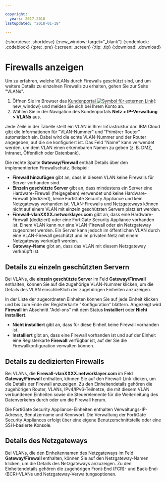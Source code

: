 ```yaml
---

copyright:
  years: 2017,2018
lastupdated: "2018-01-18"

---
```


{:shortdesc: .shortdesc}
{:new_window: target="_blank"}
{:codeblock: .codeblock}
{:pre: .pre}
{:screen: .screen}
{:tip: .tip}
{:download: .download}

# Firewalls anzeigen

Um zu erfahren, welche VLANs durch Firewalls geschützt sind, und um weitere Details zu einzelnen Firewalls zu erhalten, gehen Sie zur Seite "VLANs".

1. Öffnen Sie im Browser das [Kundenportal ![Symbol für externen Link](../../icons/launch-glyph.svg "Symbol für externen Link")](https://control.softlayer.com/){: new_window} und melden Sie sich bei Ihrem Konto an.
2. Wählen Sie in der Navigation des Kundenportals **Netz > IP-Verwaltung > VLANs** aus.

Jede Zeile in der Tabelle stellt ein VLAN in Ihrer Infrastruktur dar. IBM Cloud gibt die Informationen für "VLAN-Nummer" und "Primärer Router" automatisch ein. Dabei wird die echte VLAN-Nummer und der Router angegeben, auf die sie konfiguriert ist. Das Feld "Name" kann verwendet werden, um dem VLAN einen erkennbaren Namen zu geben (z. B. DMZ, Intranet, Öffentlich oder Datenbank).

Die rechte Spalte **Gateway/Firewall** enthält Details über den implementierten Firewallschutz. Beispiel:

- **Firewall hinzufügen** gibt an, dass in diesem VLAN keine Firewalls für Server vorhanden sind.
- **Einzeln geschützte Server** gibt an, dass mindestens ein Server eine Hardware-Firewall (freigegeben) verwendet und keine Hardware-Firewall (dediziert), keine FortiGate Security Appliance und kein Netzgateway vorhanden ist. VLAN-Firewalls und Netzgateways können nicht auf einem VLAN mit einzeln geschützten Servern platziert werden.
- **Firewall-vlanXXXX.networklayer.com** gibt an, dass eine Hardware-Firewall (dediziert) oder eine FortiGate Security Appliance vorhanden ist. Einem VLAN kann nur eine VLAN-Firewall oder ein Netzgateway zugeordnet werden. Ein Server kann jedoch im öffentlichen VLAN durch eine VLAN-Firewall geschützt und im privaten Netz mit einem Netzgateway verknüpft werden.
- **Gateway-Name** gibt an, dass das VLAN mit diesem Netzgateway verknüpft ist.

## Details zu einzeln geschützten Servern

Bei VLANs, die **einzeln geschützte Server** im Feld **Gateway/Firewall** enthalten, können Sie auf die zugehörige VLAN-Nummer klicken, um die Details des VLAN einschließlich der zugehörigen Einheiten anzuzeigen.

In der Liste der zugeordneten Einheiten können Sie auf jede Einheit klicken und bis zum Ende der Registerkarte "Konfiguration" blättern. Angezeigt wird **Firewall** im Abschnitt "Add-ons" mit dem Status **Installiert** oder **Nicht installiert**.

- **Nicht installiert** gibt an, dass für diese Einheit keine Firewall vorhanden ist.
- **Installiert** gibt an, dass eine Firewall vorhanden ist und auf der Einheit eine Registerkarte **Firewall** verfügbar ist, auf der Sie die Firewallkonfiguration verwalten können.

## Details zu dedizierten Firewalls

Bei VLANs, die **Firewall-vlanXXXX.networklayer.com** im Feld **Gateway/Firewall** enthalten, können Sie auf den Firewall-Link klicken, um die Details der Firewall anzuzeigen. Zu den Einheitendetails gehören die zugehörigen Router, VLANs, IPv4/IPv6-Teilnetze, die mit diesem VLAN verbundenen Einheiten sowie die Steuerelemente für die Weiterleitung des Datenverkehrs durch oder um die Firewall herum.

Die FortiGate Security Appliance-Einheiten enthalten Verwaltungs-IP-Adresse, Benutzername und Kennwort.  Die Verwaltung der FortiGate Security Appliances erfolgt über eine eigene Benutzerschnittstelle oder eine SSH-basierte Konsole.

## Details des Netzgateways

Bei VLANs, die den Einheitennamen des Netzgateways im Feld **Gateway/Firewall** enthalten, können Sie auf den Netzgateway-Namen klicken, um die Details des Netzgateways anzuzeigen. Zu den Einheitendetails gehören die zugehörigen Front-End (FCR)- und Back-End-(BCR)-VLANs und Netzgateway-Verwaltungsoptionen.
